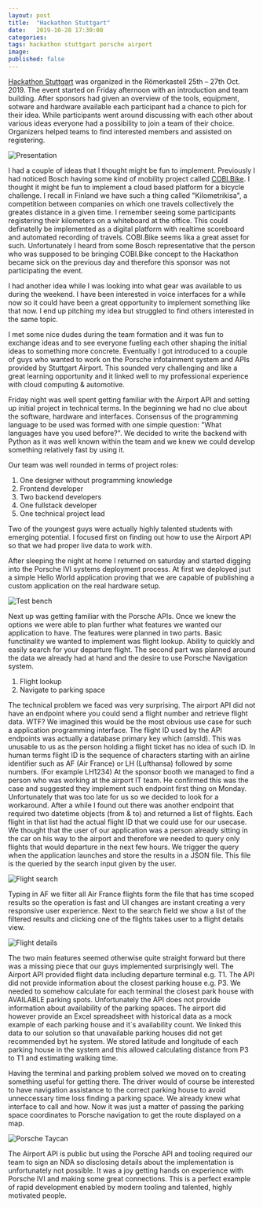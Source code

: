 ```yaml
---
layout: post
title:  "Hackathon Stuttgart"
date:   2019-10-28 17:30:00
categories:
tags: hackathon stuttgart porsche airport
image: 
published: false
---
```



[Hackathon Stuttgart][hackathon-stuttgart] was organized in the Römerkastell 25th – 27th Oct. 2019.
The event started on Friday afternoon with an introduction and team building.
After sponsors had given an overview of the tools, equipment, sotware and hardware available each participant had a chance to pich for their idea.
While participants went around discussing with each other about various ideas everyone had a possibility to join a team of their choice. 
Organizers helped teams to find interested members and assisted on registering.

<img src="https://s3.eu-central-1.amazonaws.com/jounileino.com-images/2019-10-28-hackathon-stuttgart/presentation.png" alt="Presentation" />

I had a couple of ideas that I thought might be fun to implement. Previously I had noticed Bosch having some kind of mobility project called [COBI.Bike][cobi-bike]. I thought it might be fun to implement a cloud based platform for a bicycle challenge. I recall in Finland we have such a thing called "Kilometrikisa", a competition between companies on which one travels collectively the greates distance in a given time. I remember seeing some participants registering their kilometers on a whiteboard at the office. This could definatelly be implemented as a digital platform with realtime scoreboard and automated recording of travels. COBI.Bike seems lika a great asset for such. Unfortunately I heard from some Bosch representative that the person who was supposed to be bringing COBI.Bike concept to the Hackathon became sick on the previous day and therefore this sponsor was not participating the event.

I had another idea while I was looking into what gear was available to us during the weekend. I have been interested in voice interfaces for a while now so it could have been a great opportunity to implement something like that now. I end up pitching my idea but struggled to find others interested in the same topic.

I met some nice dudes during the team formation and it was fun to exchange ideas and to see everyone fueling each other shaping the initial ideas to something more concrete. Eventually I got introduced to a couple of guys who wanted to work on the Porsche infotainment system and APIs provided by Stuttgart Airport. This sounded very challenging and like a great learning opportunity and it linked well to my professional experience with cloud computing & automotive.

Friday night was well spent getting familiar with the Airport API and setting up initial project in technical terms. In the beginning we had no clue about the software, hardware and interfaces. Consensus of the programming language to be used was formed with one simple question: "What languages have you used before?". We decided to write the backend with Python as it was well known within the team and we knew we could develop something relatively fast by using it. 

Our team was well rounded in terms of project roles: 
1. One designer without programming knowledge
2. Frontend developer
3. Two backend developers
4. One fullstack developer
5. One technical project lead

Two of the youngest guys were actually highly talented students with emerging potential.
I focused first on finding out how to use the Airport API so that we had proper live data to work with.

After sleeping the night at home I returned on saturday and started digging into the Porsche IVI systems deployment process. At first we deployed jsut a simple Hello World application proving that we are capable of publishing a custom application on the real hardware setup.

<img src="https://s3.eu-central-1.amazonaws.com/jounileino.com-images/2019-10-28-hackathon-stuttgart/testbench.png" alt="Test bench" />

Next up was getting familiar with the Porsche APIs. Once we knew the options we were able to plan further what features we wanted our application to have.
The features were planned in two parts. Basic functinality we wanted to implement was flight lookup. Ability to quickly and easily search for your departure flight. The second part was planned around the data we already had at hand and the desire to use Porsche Navigation system.

1. Flight lookup
2. Navigate to parking space

The technical problem we faced was very surprising. The airport API did not have an endpoint where you could send a flight number and retrieve flight data. WTF? We imagined this would be the most obvious use case for such a application programming interface. The flight ID used by the API endpoints was actually a database primary key which (amsId). This was unusable to us as the person holding a flight ticket has no idea of such ID. In human terms flight ID is the sequence of characters starting with an airline identifier such as AF (Air France) or LH (Lufthansa) followed by some numbers. (For example LH1234)
At the sponsor booth we managed to find a person who was working at the airport IT team. He confirmed this was the case and suggested they implement such endpoint first thing on Monday. Unfortunately that was too late for us so we decided to look for a workaround.
After a while I found out there was another endpoint that required two datetime objects (from & to) and returned a list of flights. Each flight in that list had the actual flight ID that we could use for our usecase. We thought that the user of our application was a person already sitting in the car on his way to the airport and therefore we needed to query only flights that would departure in the next few hours. We trigger the query when the application launches and store the results in a JSON file. This file is the queried by the search input given by the user. 

<img src="https://s3.eu-central-1.amazonaws.com/jounileino.com-images/2019-10-28-hackathon-stuttgart/flightsearch.png" alt="Flight search" />

Typing in AF we filter all Air France flights form the file that has time scoped results so the operation is fast and UI changes are instant creating a very responsive user experience. Next to the search field we show a list of the filtered results and clicking one of the flights takes user to a flight details view.

<img src="https://s3.eu-central-1.amazonaws.com/jounileino.com-images/2019-10-28-hackathon-stuttgart/flightdetails.png" alt="Flight details" />

The two main features seemed otherwise quite straight forward but there was a missing piece that our guys implemented surprisingly well.
The Airport API provided flight data including departure terminal e.g. T1. The API did not provide information about the closest parking house e.g. P3.
We needed to somehow calculate for each terminal the closest park house with AVAILABLE parking spots. Unfortunately the API does not provide information about availability of the parking spaces. The airport did however provide an Excel spreadsheet with historical data as a mock example of each parking house and it´s availability count. We linked this data to our solution so that unavailable parking houses did not get recommended byt he system. We stored latitude and longitude of each parking house in the system and this allowed calculating distance from P3 to T1 and estimating walking time.

Having the terminal and parking problem solved we moved on to creating something useful for getting there. The driver would of course be interested to have navigation assistance to the correct parking house to avoid unneccessary time loss finding a parking space.
We already knew what interface to call and how. Now it was just a matter of passing the parking space coordinates to Porsche navigation to get the route displayed on a map.

<img src="https://s3.eu-central-1.amazonaws.com/jounileino.com-images/2019-10-28-hackathon-stuttgart/testingtaycan.png" alt="Porsche Taycan" />

The Airport API is public but using the Porsche API and tooling required our team to sign an NDA so disclosing details about the implementation is unfortunately not possible. It was a joy getting hands on experience with Porsche IVI and making some great connections. This is a perfect example of rapid development enabled by modern tooling and talented, highly motivated people.


[hackathon-stuttgart]:   https://www.hackathon-stuttgart.de/
[cobi-bike]:    https://cobi.bike    
